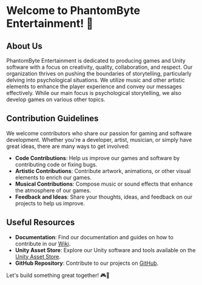 # Welcome to PhantomByte Entertainment! 👋

## About Us

PhantomByte Entertainment is dedicated to producing games and Unity software with a focus on creativity, quality, collaboration, and respect. Our organization thrives on pushing the boundaries of storytelling, particularly delving into psychological situations. We utilize music and other artistic elements to enhance the player experience and convey our messages effectively. While our main focus is psychological storytelling, we also develop games on various other topics.

## Contribution Guidelines

We welcome contributors who share our passion for gaming and software development. Whether you're a developer, artist, musician, or simply have great ideas, there are many ways to get involved:

- **Code Contributions**: Help us improve our games and software by contributing code or fixing bugs.
- **Artistic Contributions**: Contribute artwork, animations, or other visual elements to enrich our games.
- **Musical Contributions**: Compose music or sound effects that enhance the atmosphere of our games.
- **Feedback and Ideas**: Share your thoughts, ideas, and feedback on our projects to help us improve.
  
## Useful Resources

- **Documentation**: Find our documentation and guides on how to contribute in our [Wiki](wiki).
- **Unity Asset Store**: Explore our Unity software and tools available on the [Unity Asset Store](https://assetstore.unity.com/publishers/99871).
- **GitHub Repository**: Contribute to our projects on [GitHub](https://github.com/PhantomByte-Entertainment).

Let's build something great together! 🎮🚀
